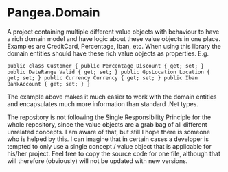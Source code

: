 # Pangea.Domain

A project containing multiple different value objects with behaviour to have a rich domain model and have logic about these value objects in one place.
Examples are CreditCard, Percentage, Iban, etc. 
When using this library the domain entities should have these rich value objects as properties. 
E.g.

`
public class Customer
{
	public Percentage Discount { get; set; }
	public DateRange Valid { get; set; }
	public GpsLocation Location { get; set; }
	public Currency Currency { get; set; }
	public Iban BankAccount { get; set; }
}
`

The example above makes it much easier to work with the domain entities and encapsulates much more information than standard .Net types. 

The repository is not following the Single Responsibility Principle for the whole repository, since the value objects are a grab bag of all different unrelated concepts. I am aware of that, but still I hope there is someone who is helped by this. I can imagine that in certain cases a developer is tempted to only use a single concept / value object that is applicable for his/her project. Feel free to copy the source code for one file, although that will therefore (obviously) will not be updated with new versions.
